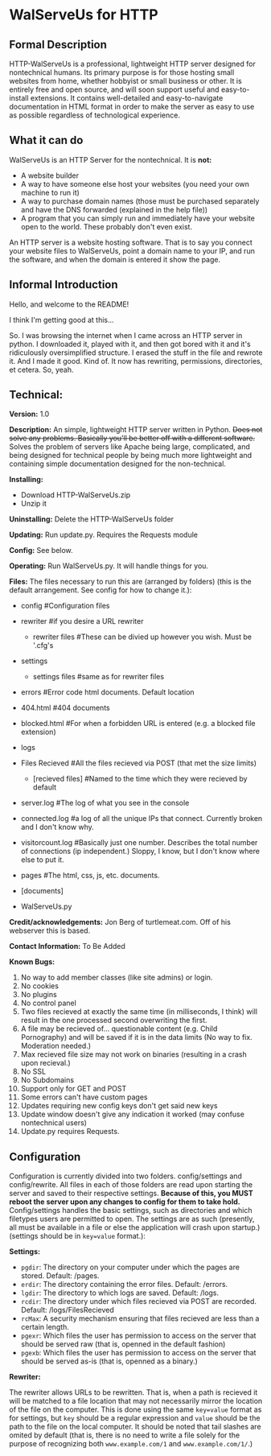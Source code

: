 WalServeUs for HTTP
===================

Formal Description
------------------
HTTP-WalServeUs is a professional, lightweight HTTP server designed for nontechnical humans. Its primary purpose is for those hosting small websites from home, whether hobbyist or small business or other. It is entirely free and open source, and will soon support useful and easy-to-install extensions. It contains well-detailed and easy-to-navigate documentation in HTML format in order to make the server as easy to use as possible regardless of technological experience.

What it can do
--------------
WalServeUs is an HTTP Server for the nontechnical. It is **not:**
* A website builder
* A way to have someone else host your websites (you need your own machine to run it)
* A way to purchase domain names (those must be purchased separately and have the DNS forwarded (explained in the help file))
* A program that you can simply run and immediately have your website open to the world. These probably don't even exist.

An HTTP server is a website hosting software. That is to say you connect your website files to WalServeUs, point a domain name to your IP, and run the software, and when the domain is entered it show the page.

Informal Introduction
---------------------
Hello, and welcome to the README!

I think I'm getting good at this...

So. I was browsing the internet when I came across an HTTP server in python. I downloaded it, played with it, and then got bored with it and it's ridiculously oversimplified structure. I erased the stuff in the file and rewrote it. And I made it good. Kind of. It now has rewriting, permissions, directories, et cetera. So, yeah.


Technical:
----------
**Version:** 1.0

**Description:** An simple, lightweight HTTP server written in Python. ~~Does not solve any problems. Basically you'll be better off with a different software.~~ Solves the problem of servers like Apache being large, complicated, and being designed for technical people by being much more lightweight and containing simple documentation designed for the non-technical.

**Installing:**
* Download HTTP-WalServeUs.zip
* Unzip it

**Uninstalling:** Delete the HTTP-WalServeUs folder

**Updating:** Run update.py. Requires the Requests module

**Config:** See below.

**Operating:** Run WalServeUs.py. It will handle things for you.

**Files:** The files necessary to run this are (arranged by folders) (this is the default arrangement. See config for how to change it.):

* config #Configuration files

 * rewriter #if you desire a URL rewriter
 
   * rewriter files #These can be divied up however you wish. Must be '.cfg's
  
 * settings
 
   * settings files #same as for rewriter files
  
* errors #Error code html documents. Default location

 * 404.html #404 documents
 
 * blocked.html #For when a forbidden URL is entered (e.g. a blocked file extension)
 
* logs

 * Files Recieved #All the files recieved via POST (that met the size limits)

   * [recieved files] #Named to the time which they were recieved by default

 * server.log #The log of what you see in the console

 * connected.log #a log of all the unique IPs that connect. Currently broken and I don't know why.

 * visitorcount.log #Basically just one number. Describes the total number of connections (ip independent.) Sloppy, I know, but I don't know where else to put it.

* pages #The html, css, js, etc. documents.

 * [documents]

* WalServeUs.py

**Credit/acknowledgements:** Jon Berg of turtlemeat.com. Off of his webserver this is based.

**Contact Information:** To Be Added

**Known Bugs:**
1. No way to add member classes (like site admins) or login.
2. No cookies
3. No plugins
4. No control panel
5. Two files recieved at exactly the same time (in milliseconds, I think) will result in the one processed second overwriting the first.
6. A file may be recieved of... questionable content (e.g. Child Pornography) and will be saved if it is in the data limits (No way to fix. Moderation needed.)
7. Max recieved file size may not work on binaries (resulting in a crash upon recieval.)
8. No SSL
9. No Subdomains
10. Support only for GET and POST
11. Some errors can't have custom pages
12. Updates requiring new config keys don't get said new keys
13. Update window doesn't give any indication it worked (may confuse nontechnical users)
14. Update.py requires Requests.

Configuration
-------------
Configuration is currently divided into two folders. config/settings and config/rewrite. All files in each of those folders are read upon starting the server and saved to their respective settings. **Because of this, you MUST reboot the server upon any changes to config for them to take hold.** Config/settings handles the basic settings, such as directories and which filetypes users are permitted to open. The settings are as such (presently, all must be available in a file or else the application will crash upon startup.) (settings should be in `key=value` format.):

**Settings:**
* `pgdir`: The directory on your computer under which the pages are stored. Default: /pages.
* `erdir`: The directory containing the error files. Default: /errors.
* `lgdir`: The directory to which logs are saved. Default: /logs.
* `rcdir`: The directory under which files recieved via POST are recorded. Default: /logs/FilesRecieved
* `rcMax`: A security mechanism ensuring that files recieved are less than a certain length.
* `pgexr`: Which files the user has permission to access on the server that should be served raw (that is, openned in the default fashion)
* `pgexb`: Which files the user has permission to access on the server that should be served as-is (that is, openned as a binary.)

**Rewriter:**

The rewriter allows URLs to be rewritten. That is, when a path is recieved it will be matched to a file location that may not necessarily mirror the location of the file on the computer. This is done using the same `key=value` format as for settings, but `key` should be a regular expression and `value` should be the path to the file on the local computer. It should be noted that tail slashes are omited by default (that is, there is no need to write a file solely for the purpose of recognizing both `www.example.com/1` and `www.example.com/1/`.)
